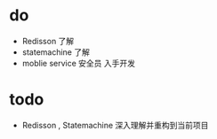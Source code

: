 # do
- Redisson 了解
- statemachine 了解
- moblie service 安全员 入手开发


# todo
- Redisson , Statemachine 深入理解并重构到当前项目